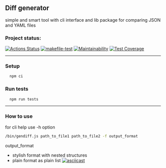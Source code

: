 ## Diff generator
simple and smart tool with cli interface and lib package for comparing JSON and YAML files 

### Project status:
[![Actions Status](https://github.com/dmax1447/frontend-project-46/workflows/hexlet-check/badge.svg)](https://github.com/dmax1447/frontend-project-46/actions)
[![makefile-test](https://github.com/dmax1447/frontend-project-46/actions/workflows/makefile.yml/badge.svg)](https://github.com/dmax1447/frontend-project-46/actions/workflows/makefile.yml)
[![Maintainability](https://api.codeclimate.com/v1/badges/50d5565770a6e742f46c/maintainability)](https://codeclimate.com/github/dmax1447/frontend-project-46/maintainability)
[![Test Coverage](https://api.codeclimate.com/v1/badges/50d5565770a6e742f46c/test_coverage)](https://codeclimate.com/github/dmax1447/frontend-project-46/test_coverage)
***
### Setup
```bash
  npm ci
```
### Run tests
```bash
  npm run tests
```
***
### How to use
for cli help use -h option
```bash
/bin/gendiff.js path_to_file1 path_to_file2 -f output_format
```
output_format
- stylish format with nested structures
- plain format as plain list
[![asciicast](https://asciinema.org/a/nrneQuvp1wOpbTuTAXr8KWv77.svg)](https://asciinema.org/a/nrneQuvp1wOpbTuTAXr8KWv77)
